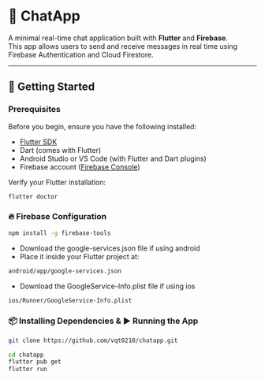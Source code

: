 # 📱 ChatApp

A minimal real-time chat application built with **Flutter** and **Firebase**.  
This app allows users to send and receive messages in real time using Firebase Authentication and Cloud Firestore.

---

## 🚀 Getting Started

### Prerequisites

Before you begin, ensure you have the following installed:

- [Flutter SDK](https://flutter.dev/docs/get-started/install)
- Dart (comes with Flutter)
- Android Studio or VS Code (with Flutter and Dart plugins)
- Firebase account ([Firebase Console](https://console.firebase.google.com/))

Verify your Flutter installation:

```bash
flutter doctor
```

### 🔥 Firebase Configuration

```bash
npm install -g firebase-tools
```
- Download the google-services.json file if using android
- Place it inside your Flutter project at:
```bash
android/app/google-services.json
```
- Download the GoogleService-Info.plist file if using ios
```bash
ios/Runner/GoogleService-Info.plist
```

### 📦 Installing Dependencies & ▶️ Running the App
```bash
git clone https://github.com/vqt0210/chatapp.git
```
```bash
cd chatapp
flutter pub get
flutter run
```


